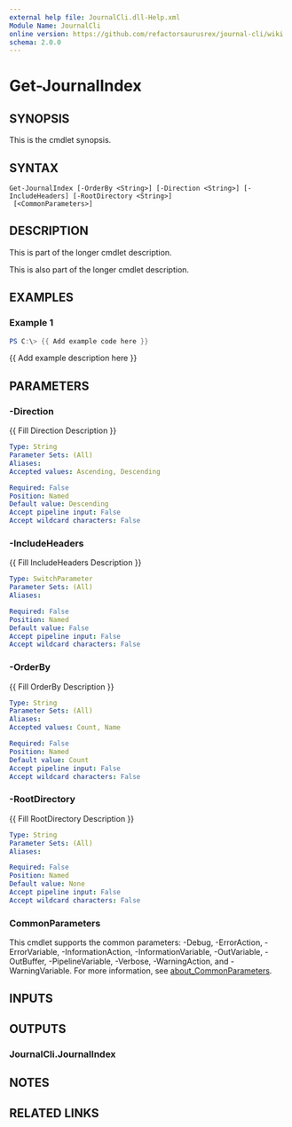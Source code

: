 ```yaml
---
external help file: JournalCli.dll-Help.xml
Module Name: JournalCli
online version: https://github.com/refactorsaurusrex/journal-cli/wiki
schema: 2.0.0
---
```


# Get-JournalIndex

## SYNOPSIS
This is the cmdlet synopsis.

## SYNTAX

```
Get-JournalIndex [-OrderBy <String>] [-Direction <String>] [-IncludeHeaders] [-RootDirectory <String>]
 [<CommonParameters>]
```

## DESCRIPTION
This is part of the longer cmdlet description.

This is also part of the longer cmdlet description.

## EXAMPLES

### Example 1
```powershell
PS C:\> {{ Add example code here }}
```

{{ Add example description here }}

## PARAMETERS

### -Direction
{{ Fill Direction Description }}

```yaml
Type: String
Parameter Sets: (All)
Aliases:
Accepted values: Ascending, Descending

Required: False
Position: Named
Default value: Descending
Accept pipeline input: False
Accept wildcard characters: False
```

### -IncludeHeaders
{{ Fill IncludeHeaders Description }}

```yaml
Type: SwitchParameter
Parameter Sets: (All)
Aliases:

Required: False
Position: Named
Default value: False
Accept pipeline input: False
Accept wildcard characters: False
```

### -OrderBy
{{ Fill OrderBy Description }}

```yaml
Type: String
Parameter Sets: (All)
Aliases:
Accepted values: Count, Name

Required: False
Position: Named
Default value: Count
Accept pipeline input: False
Accept wildcard characters: False
```

### -RootDirectory
{{ Fill RootDirectory Description }}

```yaml
Type: String
Parameter Sets: (All)
Aliases:

Required: False
Position: Named
Default value: None
Accept pipeline input: False
Accept wildcard characters: False
```

### CommonParameters
This cmdlet supports the common parameters: -Debug, -ErrorAction, -ErrorVariable, -InformationAction, -InformationVariable, -OutVariable, -OutBuffer, -PipelineVariable, -Verbose, -WarningAction, and -WarningVariable. For more information, see [about_CommonParameters](http://go.microsoft.com/fwlink/?LinkID=113216).

## INPUTS

## OUTPUTS

### JournalCli.JournalIndex
## NOTES

## RELATED LINKS
